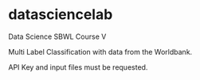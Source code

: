 # datasciencelab
Data Science SBWL Course V

Multi Label Classification with data from the Worldbank.

API Key and input files must be requested.